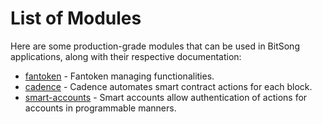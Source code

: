 <!--
order: 0
-->

# List of Modules

Here are some production-grade modules that can be used in BitSong applications, along with their respective documentation:

- [fantoken](fantoken/spec/README.md) - Fantoken managing functionalities.
- [cadence](cadence/spec/README.md) - Cadence automates smart contract actions for each block.
- [smart-accounts](smart-accounts/spec/README.md) - Smart accounts allow authentication of actions for accounts in programmable manners.
